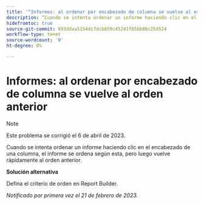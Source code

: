 ```yaml
---
title: '“Informes: al ordenar por encabezado de columna se vuelve al orden anterior”'
description: “Cuando se intenta ordenar un informe haciendo clic en el encabezado de una columna, el informe se ordena según esta, pero luego vuelve rápidamente al orden anterior".
hidefromtoc: true
source-git-commit: 893ddaa5154dc7dcb859c45241f85bb08c25d524
workflow-type: tm+mt
source-wordcount: '0'
ht-degree: 0%

---
```



# Informes: al ordenar por encabezado de columna se vuelve al orden anterior

>[!NOTE]
>
>Este problema se corrigió el 6 de abril de 2023.

Cuando se intenta ordenar un informe haciendo clic en el encabezado de una columna, el informe se ordena según esta, pero luego vuelve rápidamente al orden anterior.

**Solución alternativa**

Defina el criterio de orden en Report Builder.

_Notificado por primera vez el 21 de febrero de 2023._

